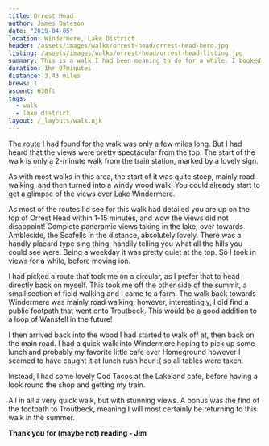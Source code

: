 ```yaml
---
title: Orrest Head
author: James Bateson
date: "2019-04-05"
location: Windermere, Lake District
header: /assets/images/walks/orrest-head/orrest-head-hero.jpg
listing: /assets/images/walks/orrest-head/orrest-head-listing.jpg
summary: This is a walk I had been meaning to do for a while. I booked a Friday off and decided to have a quick blast round.
duration: 1hr 07minutes
distance: 3.43 miles
brews: 1
ascent: 630ft
tags:
  - walk
  - lake district
layout: /_layouts/walk.njk
---
```


The route I had found for the walk was only a few miles long. But I had heard that the views were pretty spectacular from the top. The start of the walk is only a 2-minute walk from the train station, marked by a lovely sign.

As with most walks in this area, the start of it was quite steep, mainly road walking, and then turned into a windy wood walk. You could already start to get a glimpse of the views over Lake Windermere.

As most of the routes I'd see for this walk had detailed you are up on the top of Orrest Head within 1-15 minutes, and wow the views did not disappoint! Complete panoramic views taking in the lake, over towards Ambleside, the Scafells in the distance, absolutely lovely. There was a handly placard type sing thing, handily telling you what all the hills you could see were. Being a weekday it was pretty quiet at the top. So I took in views for a while, before moving ion.

I had picked a route that took me on a circular, as I prefer that to head directly back on myself. This took me off the other side of the summit, a small section of field walking and I came to a farm. The walk back towards Windermere was mainly road walking, however, interestingly, I did find a public footpath that went onto Troutbeck. This would be a good addition to a loop of Wansfell in the future!

I then arrived back into the wood I had started to walk off at, then back on the main road. I had a quick walk into Windermere hoping to pick up some lunch and probably my favorite little cafe ever Homeground however I seemed to have caught it at lunch rush hour :( so all tables were taken.

Instead, I had some lovely Cod Tacos at the Lakeland cafe, before having a look round the shop and getting my train.

All in all a very quick walk, but with stunning views. A bonus was the find of the footpath to Troutbeck, meaning I will most certainly be returning to this walk in the summer.

**Thank you for (maybe not) reading - Jim**
